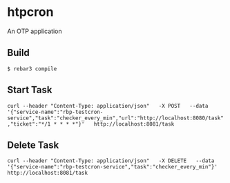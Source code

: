 htpcron
=====

An OTP application

Build
-----

    $ rebar3 compile
    

   
## Start Task

```curl --header "Content-Type: application/json"   -X POST   --data '{"service-name":"rbp-testcron-service","task":"checker_every_min","url":"http://localhost:8080/task","ticket":"*/1 * * * *"}'   http://localhost:8081/task```

## Delete Task

```curl --header "Content-Type: application/json"   -X DELETE   --data '{"service-name":"rbp-testcron-service","task":"checker_every_min"}'   http://localhost:8081/task```
